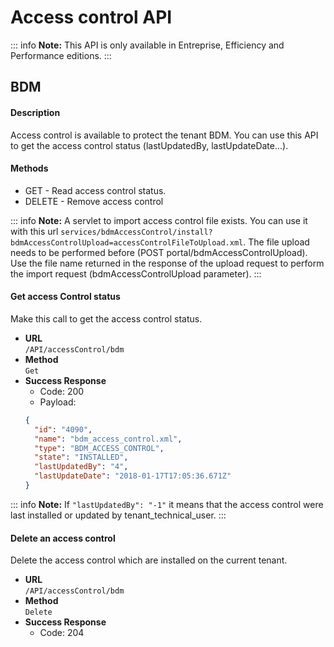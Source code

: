 # Access control API

 ::: info
 **Note:** This API is only available in Entreprise, Efficiency and Performance editions.
 :::

## BDM

#### Description

Access control is available to protect the tenant BDM. You can use this API to get the access control status (lastUpdatedBy, lastUpdateDate...).

#### Methods
 * GET - Read access control status.
 * DELETE - Remove access control
 
 ::: info
 **Note:** A servlet to import access control file exists. You can use it with this url  `services/bdmAccessControl/install?bdmAccessControlUpload=accessControlFileToUpload.xml`. 
 The file upload needs to be performed before (POST portal/bdmAccessControlUpload). Use the file name returned in the response of the upload request to perform the import request (bdmAccessControlUpload parameter). 
 :::



#### Get access Control status

Make this call to get the access control status.

* **URL**  
  `/API/accessControl/bdm`  
* **Method**  
  `Get`
* **Success Response**
    * Code: 200
    * Payload:      
  ```json
  {
    "id": "4090",
    "name": "bdm_access_control.xml",
    "type": "BDM_ACCESS_CONTROL",
    "state": "INSTALLED",
    "lastUpdatedBy": "4",
    "lastUpdateDate": "2018-01-17T17:05:36.671Z"
  }
  ``` 
 ::: info
 **Note:** If `"lastUpdatedBy": "-1"` it means that the access control were last installed or updated by tenant_technical_user.
 :::  
    
   

#### Delete an access control

Delete the access control which are installed on the current tenant.
 
* **URL**  
  `/API/accessControl/bdm`  
* **Method**  
  `Delete`
* **Success Response**
    * Code: 204    
  
